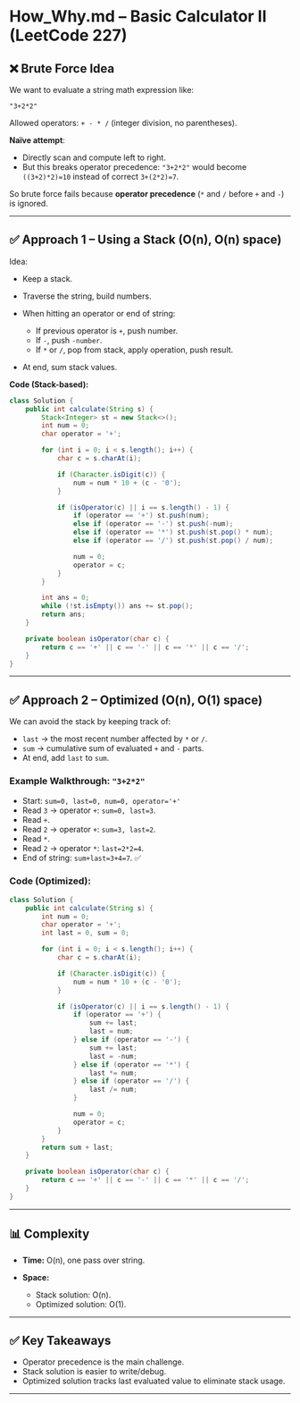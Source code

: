 # How_Why.md – Basic Calculator II (LeetCode 227)

## ❌ Brute Force Idea

We want to evaluate a string math expression like:

```
"3+2*2"
```

Allowed operators: `+ - * /` (integer division, no parentheses).

**Naïve attempt**:

* Directly scan and compute left to right.
* But this breaks operator precedence: `"3+2*2"` would become `((3+2)*2)=10` instead of correct `3+(2*2)=7`.

So brute force fails because **operator precedence** (`*` and `/` before `+` and `-`) is ignored.

---

## ✅ Approach 1 – Using a Stack (O(n), O(n) space)

Idea:

* Keep a stack.
* Traverse the string, build numbers.
* When hitting an operator or end of string:

  * If previous operator is `+`, push number.
  * If `-`, push `-number`.
  * If `*` or `/`, pop from stack, apply operation, push result.
* At end, sum stack values.

**Code (Stack-based):**

```java
class Solution {
    public int calculate(String s) {
        Stack<Integer> st = new Stack<>();
        int num = 0;
        char operator = '+';

        for (int i = 0; i < s.length(); i++) {
            char c = s.charAt(i);

            if (Character.isDigit(c)) {
                num = num * 10 + (c - '0');
            }

            if (isOperator(c) || i == s.length() - 1) {
                if (operator == '+') st.push(num);
                else if (operator == '-') st.push(-num);
                else if (operator == '*') st.push(st.pop() * num);
                else if (operator == '/') st.push(st.pop() / num);

                num = 0;
                operator = c;
            }
        }

        int ans = 0;
        while (!st.isEmpty()) ans += st.pop();
        return ans;
    }

    private boolean isOperator(char c) {
        return c == '+' || c == '-' || c == '*' || c == '/';
    }
}
```

---

## ✅ Approach 2 – Optimized (O(n), O(1) space)

We can avoid the stack by keeping track of:

* `last` → the most recent number affected by `*` or `/`.
* `sum` → cumulative sum of evaluated `+` and `-` parts.
* At end, add `last` to `sum`.

### Example Walkthrough: `"3+2*2"`

* Start: `sum=0, last=0, num=0, operator='+'`
* Read `3` → operator `+`: `sum=0, last=3`.
* Read `+`.
* Read `2` → operator `+`: `sum=3, last=2`.
* Read `*`.
* Read `2` → operator `*`: `last=2*2=4`.
* End of string: `sum+last=3+4=7`. ✅

### Code (Optimized):

```java
class Solution {
    public int calculate(String s) {
        int num = 0;
        char operator = '+';
        int last = 0, sum = 0;

        for (int i = 0; i < s.length(); i++) {
            char c = s.charAt(i);

            if (Character.isDigit(c)) {
                num = num * 10 + (c - '0');
            }

            if (isOperator(c) || i == s.length() - 1) {
                if (operator == '+') {
                    sum += last;
                    last = num;
                } else if (operator == '-') {
                    sum += last;
                    last = -num;
                } else if (operator == '*') {
                    last *= num;
                } else if (operator == '/') {
                    last /= num;
                }

                num = 0;
                operator = c;
            }
        }
        return sum + last;
    }

    private boolean isOperator(char c) {
        return c == '+' || c == '-' || c == '*' || c == '/';
    }
}
```

---

## 📊 Complexity

* **Time:** O(n), one pass over string.
* **Space:**

  * Stack solution: O(n).
  * Optimized solution: O(1).

---

## ✅ Key Takeaways

* Operator precedence is the main challenge.
* Stack solution is easier to write/debug.
* Optimized solution tracks last evaluated value to eliminate stack usage.

---
